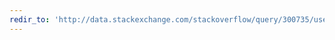 ```yaml
---
redir_to: 'http://data.stackexchange.com/stackoverflow/query/300735/users-with-most-necromancer-badges-at-a-given-date?Date=2016-06-17'
---
```

